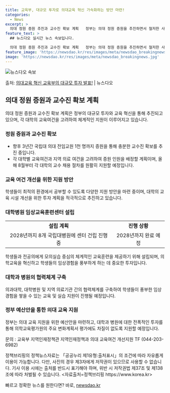 ```yaml
---
title: 교육부, 대규모 투자로 의대교육 혁신 가속화하는 방안 마련!
categories:
  - News
excerpt: >
  의대 정원 증원 추진과 교수진 확보 계획   정부는 의대 정원 증원을 추진하면서 철저한 사전 수요조사, 정원…
feature_text: >
  ## 뉴스다오 실시간 뉴스 속보입니다.

  의대 정원 증원 추진과 교수진 확보 계획   정부는 의대 정원 증원을 추진하면서 철저한 사전 수요조사, 정원…
feature_image: 'https://newsdao.kr/res/images/meta/newsdao_breakingnews.jpg'
image: 'https://newsdao.kr/res/images/meta/newsdao_breakingnews.jpg'
---
```


![뉴스다오 속보](https://newsdao.kr/res/images/meta/newsdao_breakingnews.jpg)

<p>출처: <a href="https://newsdao.kr/4585" rel="dofollow">의대교육 혁신 교육부의 대규모 투자 발표!</a> | 뉴스다오</p>

<h2 data-ke-size="size26">의대 정원 증원과 교수진 확보 계획</h2>

<p data-ke-size="size16">의대 정원 증원과 교수진 확보 계획은 정부의 대규모 투자와 교육 혁신을 통해 추진되고 있으며, 각 대학의 교육여건을 고려하여 체계적인 지원이 이루어지고 있습니다.</p>

<h3><b>정원 증원과 교수진 확보</b></h3>
<ul>
	<li>향후 3년간 국립대 의대 전임교원 1천 명까지 증원을 통해 충분한 교수진 확보를 추진 중입니다.</li>
	<li>각 대학별 교육여건과 지역 의료 여건을 고려하여 증원 인원을 배정할 계획이며, 올해 8월부터 각 대학의 교수 채용 절차를 원활히 지원할 예정입니다.</li>
</ul>

<h3><b>교육 여건 개선을 위한 지원 방안</b></h3>
<p data-ke-size="size16">학생들이 최적의 환경에서 공부할 수 있도록 다양한 지원 방안을 마련 중이며, 대학의 교육 시설 개선을 위한 투자 계획을 적극적으로 추진하고 있습니다.</p>

<h3><b>대학병원 임상교육훈련센터 설립</b></h3>
<table>
	<tr>
		<td style="text-align: center; height: 17px;"><b>설립 계획</b></td>
		<td style="text-align: center; height: 17px;"><b>진행 상황</b></td>
	</tr>
	<tr>
		<td style="text-align: center; height: 17px;">2028년까지 8개 국립대병원에 센터 건립 진행 중</td>
		<td style="text-align: center; height: 17px;">2028년까지 완료 예정</td>
	</tr>
</table>
<p data-ke-size="size16">학생들과 전공의에게 모의실습 중심의 체계적인 교육훈련을 제공하기 위해 설립되며, 의학교육을 혁신하고 학생들의 임상경험을 풍부하게 하는 데 중요한 투자입니다.</p>

<h3><b>대학과 병원의 협력체계 구축</b></h3>
<p data-ke-size="size16">의과대학, 대학병원 및 지역 의료기관 간의 협력체계를 구축하여 학생들이 풍부한 임상경험을 쌓을 수 있는 교육 및 실습 지원이 진행될 예정입니다.</p>

<h3><b>정부 예산안을 통한 의대 교육 지원</b></h3>
<p data-ke-size="size16">정부는 의대 교육 지원을 위한 예산안을 마련하고, 대학과 병원에 대한 전폭적인 투자를 통해 의학교육평가원의 주요 변화계획서 평가에도 차질이 없도록 지원할 예정입니다.</p>

<p data-ke-size="size16">문의 : 교육부 지역인재정책관 지역인재정책과 의대 교육여건 개선지원 TF (044-203-6982)</p>

<p data-ke-size="size16">정책브리핑의 정책뉴스자료는 「공공누리 제1유형:출처표시」의 조건에 따라 자유롭게 이용이 가능합니다. 다만, 사진의 경우 제3자에게 저작권이 있으므로 사용할 수 없습니다. 기사 이용 시에는 출처를 반드시 표기해야 하며, 위반 시 저작권법 제37조 및 제138조에 따라 처벌될 수 있습니다. <자료출처=정책브리핑 https://www.korea.kr></p>

<p data-ke-size="size16"></p> 

빠르고 정확한 뉴스를 원한다면? 바로, <a href="https://newsdao.kr" rel="dofollow">newsdao.kr</a>



